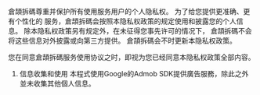 倉頡拆碼尊重并保护所有使用服务用户的个人隐私权。
为了给您提供更准确、更有个性化的 服务，倉頡拆碼会按照本隐私权政策的规定使用和披露您的个人信息。
除本隐私权政策另有规定外，在未征得您事先许可的情况下，
倉頡拆碼不会将这些信息对外披露或向第三方提供。
倉頡拆碼会不时更新本隐私权政策。

您在同意倉頡拆碼服务使用协议之时，即视为您已经同意本隐私权政策全部内容。

1. 信息收集和使用
  本程式使用Google的Admob SDK提供廣告服務，除此之外並未收集其他個人信息。
  

  
